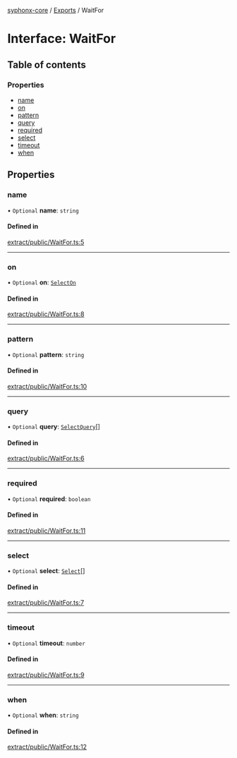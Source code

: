 [syphonx-core](../README.md) / [Exports](../modules.md) / WaitFor

# Interface: WaitFor

## Table of contents

### Properties

- [name](WaitFor.md#name)
- [on](WaitFor.md#on)
- [pattern](WaitFor.md#pattern)
- [query](WaitFor.md#query)
- [required](WaitFor.md#required)
- [select](WaitFor.md#select)
- [timeout](WaitFor.md#timeout)
- [when](WaitFor.md#when)

## Properties

### name

• `Optional` **name**: `string`

#### Defined in

[extract/public/WaitFor.ts:5](https://github.com/dtempx/syphonx-core/blob/211cc18/extract/public/WaitFor.ts#L5)

___

### on

• `Optional` **on**: [`SelectOn`](../modules.md#selecton)

#### Defined in

[extract/public/WaitFor.ts:8](https://github.com/dtempx/syphonx-core/blob/211cc18/extract/public/WaitFor.ts#L8)

___

### pattern

• `Optional` **pattern**: `string`

#### Defined in

[extract/public/WaitFor.ts:10](https://github.com/dtempx/syphonx-core/blob/211cc18/extract/public/WaitFor.ts#L10)

___

### query

• `Optional` **query**: [`SelectQuery`](../modules.md#selectquery)[]

#### Defined in

[extract/public/WaitFor.ts:6](https://github.com/dtempx/syphonx-core/blob/211cc18/extract/public/WaitFor.ts#L6)

___

### required

• `Optional` **required**: `boolean`

#### Defined in

[extract/public/WaitFor.ts:11](https://github.com/dtempx/syphonx-core/blob/211cc18/extract/public/WaitFor.ts#L11)

___

### select

• `Optional` **select**: [`Select`](Select.md)[]

#### Defined in

[extract/public/WaitFor.ts:7](https://github.com/dtempx/syphonx-core/blob/211cc18/extract/public/WaitFor.ts#L7)

___

### timeout

• `Optional` **timeout**: `number`

#### Defined in

[extract/public/WaitFor.ts:9](https://github.com/dtempx/syphonx-core/blob/211cc18/extract/public/WaitFor.ts#L9)

___

### when

• `Optional` **when**: `string`

#### Defined in

[extract/public/WaitFor.ts:12](https://github.com/dtempx/syphonx-core/blob/211cc18/extract/public/WaitFor.ts#L12)
